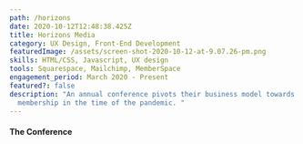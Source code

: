 ```yaml
---
path: /horizons
date: 2020-10-12T12:48:38.425Z
title: Horizons Media
category: UX Design, Front-End Development
featuredImage: /assets/screen-shot-2020-10-12-at-9.07.26-pm.png
skills: HTML/CSS, Javascript, UX design
tools: Squarespace, Mailchimp, MemberSpace
engagement_period: March 2020 - Present
featured?: false
description: "An annual conference pivots their business model towards
  membership in the time of the pandemic. "
---
```

#### The Conference
